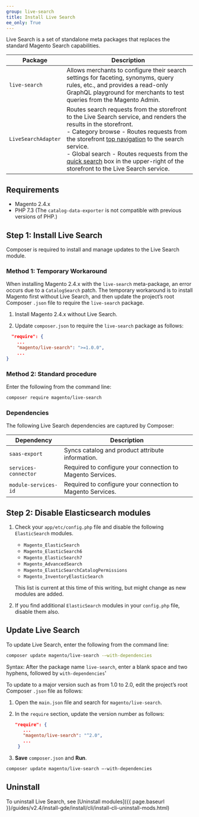 ```yaml
---
group: live-search
title: Install Live Search
ee_only: True
---
```


Live Search is a set of standalone meta packages that replaces the standard Magento Search capabilities.

|**Package**|**Description**|
|---|---|
|`live-search`|Allows merchants to configure their search settings for faceting, synonyms, query rules, etc., and provides a read-only GraphQL playground for merchants to test queries from the Magento Admin. |
|`LiveSearchAdapter`|Routes search requests from the storefront to the Live Search service, and renders the results in the storefront. <br />- Category browse - Routes requests from the storefront [top navigation](https://docs.magento.com/user-guide/catalog/navigation-top.html) to the search service.<br />- Global search - Routes requests from the [quick search](https://docs.magento.com/user-guide/catalog/search-quick.html) box in the upper-right of the storefront to the Live Search service.|

## Requirements

-  Magento 2.4.x
-  PHP 7.3 (The `catalog-data-exporter` is not compatible with previous versions of PHP.)

## Step 1: Install Live Search

Composer is required to install and manage updates to the Live Search module.

### Method 1: Temporary Workaround

When installing Magento 2.4.x with the `live-search` meta-package, an error occurs due to a `CatalogSearch` patch. The temporary workaround is to install Magento first without Live Search, and then update the project’s root Composer `.json` file to require the `live-search` package.

1. Install Magento 2.4.x without Live Search.

1. Update `composer.json` to require the `live-search` package as follows:

  ```json
    "require": {
      ...
      "magento/live-search": ">=1.0.0",
      ...
  }
   ```

### Method 2: Standard procedure

Enter the following from the command line:

```bash
composer require magento/live-search
```
### Dependencies

The following Live Search dependencies are captured by Composer:

|**Dependency**|**Description**|
|---|---|
|`saas-export`|Syncs catalog and product attribute information.|
|`services-connector`|Required to configure your connection to Magento Services.|
|`module-services-id`|Required to configure your connection to Magento Services.|

## Step 2: Disable Elasticsearch modules

1. Check your `app/etc/config.php` file and disable the following `ElasticSearch` modules.

   -  `Magento_ElasticSearch`
   -  `Magento_ElasticSearch6`
   -  `Magento_ElasticSearch7`
   -  `Magento_AdvancedSearch`
   -  `Magento_ElasticSearchCatalogPermissions`
   -  `Magento_InventoryElasticSearch`

   This list is current at this time of this writing, but might change as new modules are added.

1. If you find additional `ElasticSearch` modules in your `config.php` file, disable them also.

## Update Live Search

To update Live Search, enter the following from the command line:

```bash
composer update magento/live-search -–with-dependencies
```

Syntax: After the package name `live-search`, enter a blank space and two hyphens, followed by `with-dependencies`'

To update to a major version such as from 1.0 to 2.0, edit the project’s root Composer `.json` file as follows:

1. Open the `main.json` file and search for `magento/live-search`.

1. In the `require` section, update the version number as follows:

   ```json
   "require": {
      ...
      "magento/live-search": "^2.0",
      ...
    }
   ```

1. **Save** `composer.json` and **Run**.

  ```bash
  composer update magento/live-search –-with-dependencies
  ```

## Uninstall

To uninstall Live Search, see [Uninstall modules]({{ page.baseurl }}/guides/v2.4/install-gde/install/cli/install-cli-uninstall-mods.html)
